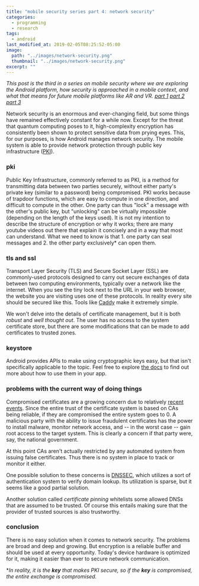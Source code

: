 ```yaml
---
title: "mobile security series part 4: network security"
categories:
  - programming
  - research
tags:
  - android
last_modified_at: 2019-02-05T08:25:52-05:00
image: 
  path: "../images/network-security.png"
  thumbnail: "../images/network-security.png"
excerpt: ""
---
```


*This post is the third in a series on mobile security where we are exploring the Android platform, how security is approached in a mobile context, and what that means for future mobile platforms like AR and VR. [part 1](/android-security-pt-1) [part 2](/android-security-pt-2) [part 3](/android-security-pt-3)*

Network security is an enormous and ever-changing field, but some things have remained effectively constant for a while now. Except for the threat that quantum computing poses to it, high-complexity encryption has consistently been shown to protect sensitive data from prying eyes. This, for our purposes, is how Android manages network security. The mobile system is able to provide network protection through public key infrastructure ([PKI](https://en.wikipedia.org/wiki/Public_key_infrastructure)).

### pki
Public Key Infrastructure, commonly referred to as PKI, is a method for transmitting data between two parties securely, without either party's private key (similar to a password) being compromised. PKI works because of trapdoor functions, which are easy to compute in one direction, and difficult to compute in the other. One party can thus "lock" a message with the other's public key, but "unlocking" can be virtually impossible (depending on the length of the keys used). It is not my intention to describe the structure of encryption or why it works; there are many youtube videos out there that explain it concisely and in a way that most can understand. What we need to know is that 1. one party can seal messages and 2. the other party exclusively* can open them.

### tls and ssl
Transport Layer Security (TLS) and Secure Socket Layer (SSL) are commonly-used protocols designed to carry out secure exchanges of data between two computing environments, typically over a network like the internet. When you see the tiny lock next to the URL in your web browser, the website you are visiting uses one of these protocols. In reality every site should be secured like this. Tools like [Caddy](https://caddyserver.com/) make it extremely simple.

We won't delve into the details of certificate management, but it is both *robust* and *well thought out*. The user has no access to the system certificate store, but there are some modifications that can be made to add certificates to trusted zones. 

### keystore
Android provides APIs to make using cryptographic keys easy, but that isn't specifically applicable to the topic. Feel free to explore [the docs](https://developer.android.com/training/articles/keystore) to find out more about how to use them in your app.

### problems with the current way of doing things
Compromised certificates are a growing concern due to relatively [recent](https://en.wikipedia.org/wiki/DigiNotar) [events](https://en.wikipedia.org/wiki/Verisign). Since the entire trust of the certificate system is based on CAs being reliable, if they are compromised the entire system goes to 0. A malicious party with the ability to issue fraudulent certificates has the power to install malware, monitor network access, and -- in the worst case -- gain root access to the target system. This is clearly a concern if that party were, say, the national government. 

At this point CAs aren't actually restricted by any automated system from issuing false certificates. Thus there is no system in place to track or monitor it either. 

One possible solution to these concerns is [DNSSEC](https://en.wikipedia.org/wiki/Domain_Name_System_Security_Extensions), which utilizes a sort of authentication system to verify domain lookup. Its utilization is sparse, but it seems like a good partial solution.

Another solution called *certificate pinning* whitelists some allowed DNSs that are assumed to be trusted. Of course this entails making sure that the provider of trusted sources is also trustworthy.

### conclusion
There is no easy solution when it comes to network security. The problems are broad and deep and growing. But encryption is a reliable buffer and should be used at every opportunity. Today's device hardware is optimized for it, making it easier than ever to secure network communication.


*_In reality, it is the **key** that makes PKI secure, so if the **key** is compromised, the entire exchange is compromised._